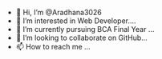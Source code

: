 - 👋 Hi, I’m @Aradhana3026
- 👀 I’m interested in Web Developer....
- 🌱 I’m currently pursuing BCA Final Year ...
- 💞️ I’m looking to collaborate on GitHub...
- 📫 How to reach me ...

<!---
Aradhana3026/Aradhana3026 is a ✨ special ✨ repository because its `README.md` (this file) appears on your GitHub profile.
You can click the Preview link to take a look at your changes.
--->
